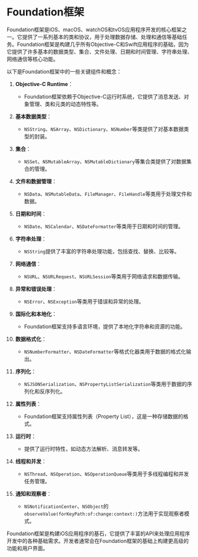 # Foundation框架

Foundation框架是iOS、macOS、watchOS和tvOS应用程序开发的核心框架之一。它提供了一系列基本的类和协议，用于处理数据存储、处理和通信等基础任务。Foundation框架是构建几乎所有Objective-C和Swift应用程序的基础，因为它提供了许多基本的数据类型、集合、文件处理、日期和时间管理、字符串处理、网络通信等核心功能。

以下是Foundation框架中的一些关键组件和概念：

1. **Objective-C Runtime**：
   - Foundation框架依赖于Objective-C运行时系统，它提供了消息发送、对象管理、类和元类的动态特性等。

2. **基本数据类型**：
   - `NSString`、`NSArray`、`NSDictionary`、`NSNumber`等类提供了对基本数据类型的封装。

3. **集合**：
   - `NSSet`、`NSMutableArray`、`NSMutableDictionary`等集合类提供了对数据集合的管理。

4. **文件和数据管理**：
   - `NSData`、`NSMutableData`、`FileManager`、`FileHandle`等类用于处理文件和数据。

5. **日期和时间**：
   - `NSDate`、`NSCalendar`、`NSDateFormatter`等类用于日期和时间的管理。

6. **字符串处理**：
   - `NSString`提供了丰富的字符串处理功能，包括查找、替换、比较等。

7. **网络通信**：
   - `NSURL`、`NSURLRequest`、`NSURLSession`等类用于网络请求和数据传输。

8. **异常和错误处理**：
   - `NSError`、`NSException`等类用于错误和异常的处理。

9. **国际化和本地化**：
   - Foundation框架支持多语言环境，提供了本地化字符串和资源的功能。

10. **数据格式化**：
    - `NSNumberFormatter`、`NSDateFormatter`等格式化器类用于数据的格式化输出。

11. **序列化**：
    - `NSJSONSerialization`、`NSPropertyListSerialization`等类用于数据的序列化和反序列化。

12. **属性列表**：
    - Foundation框架支持属性列表（Property List），这是一种存储数据的格式。

13. **运行时**：
    - 提供了运行时特性，如动态方法解析、消息转发等。

14. **线程和并发**：
    - `NSThread`、`NSOperation`、`NSOperationQueue`等类用于多线程编程和并发任务管理。

15. **通知和观察者**：
    - `NSNotificationCenter`、`NSObject`的`observeValue(forKeyPath:of:change:context:)`方法用于实现观察者模式。

Foundation框架是构建iOS应用程序的基石，它提供了丰富的API来处理应用程序开发中的各种基础需求。开发者通常会在Foundation框架的基础上构建更高级的功能和用户界面。
